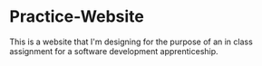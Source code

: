 # Practice-Website

This is a website that I'm designing for the purpose of an in class assignment for a software development apprenticeship. 
